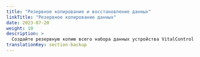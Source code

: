 ```yaml
---
title: "Резервное копирование и восстановление данных"
linkTitle: "Резервное копирование данных"
date: 2023-07-20
weight: 10
description: >
  Создайте резервную копию всего набора данных устройства VitalControl и восстановите его на другом устройстве.
translationKey: section-backup
---
```

